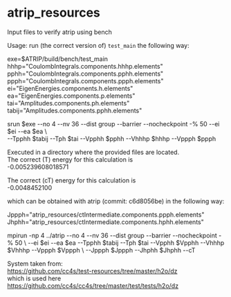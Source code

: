# atrip_resources
Input files to verify atrip using bench

Usage: run (the correct version of) ```test_main``` the following way:

exe=$ATRIP/build/bench/test_main \
hhhp="CoulombIntegrals.components.hhhp.elements" \
pphh="CoulombIntegrals.components.pphh.elements" \
ppph="CoulombIntegrals.components.ppph.elements" \
ei="EigenEnergies.components.h.elements" \
ea="EigenEnergies.components.p.elements" \
tai="Amplitudes.components.ph.elements" \
tabij="Amplitudes.components.pphh.elements"

srun $exe --no 4 --nv 36 --dist group --barrier --nocheckpoint -% 50 --ei $ei --ea $ea \\ \
          --Tpphh $tabij --Tph $tai --Vpphh $pphh --Vhhhp $hhhp --Vppph $ppph 

Executed in a directory where the provided files are located. \
The correct (T) energy for this calculation is \
-0.005239608018571

The correct (cT) energy for this calculation is \
-0.0048452100

which can be obtained with atrip (commit: c6d8056be) in the following way:

Jppph="atrip_resources/ctIntermediate.components.ppph.elements"
Jhphh="atrip_resources/ctIntermediate.components.hphh.elements"

mpirun -np 4 ../atrip --no 4 --nv 36 --dist group --barrier --nocheckpoint -% 50 \\
       --ei $ei --ea $ea --Tpphh $tabij --Tph $tai --Vpphh $Vpphh --Vhhhp $Vhhhp --Vppph $Vppph \\
       --Jppph $Jppph --Jhphh $Jhphh --cT


System taken from: \
https://github.com/cc4s/test-resources/tree/master/h2o/dz \
which is used here \
https://github.com/cc4s/cc4s/tree/master/test/tests/h2o/dz
